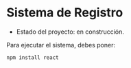 <h1>Sistema de Registro</h1>

- Estado del proyecto: en construcción.

Para ejecutar el sistema, debes poner: 
    
```npm install react```
